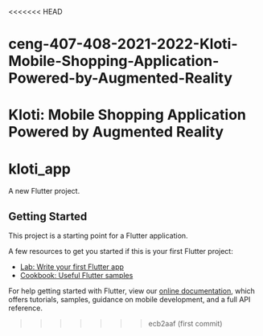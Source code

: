 <<<<<<< HEAD
# ceng-407-408-2021-2022-Kloti-Mobile-Shopping-Application-Powered-by-Augmented-Reality
Kloti: Mobile Shopping Application Powered by Augmented Reality
=======
# kloti_app

A new Flutter project.

## Getting Started

This project is a starting point for a Flutter application.

A few resources to get you started if this is your first Flutter project:

- [Lab: Write your first Flutter app](https://flutter.dev/docs/get-started/codelab)
- [Cookbook: Useful Flutter samples](https://flutter.dev/docs/cookbook)

For help getting started with Flutter, view our
[online documentation](https://flutter.dev/docs), which offers tutorials,
samples, guidance on mobile development, and a full API reference.
>>>>>>> ecb2aaf (first commit)

